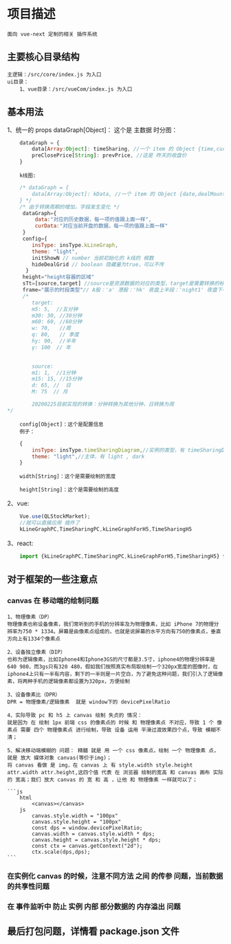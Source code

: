 
# 项目描述
    面向 vue-next 定制的相关 插件系统
## 主要核心目录结构
    主逻辑：/src/core/index.js 为入口
    ui目录：
        1、vue目录：/src/vueCom/index.js 为入口
## 基本用法
1、统一的 props
        dataGraph[Object]： 这个是 主数据
        时分图：
```js
    dataGraph = {
        data[Array:Object]: timeSharing, //一个 item 的 Object {time,curPrice,rate,totalMoney,avPrice,dealMount};分别对应的意义{时间,当前价,收益率,成交总价,平均价,成交量}
        preClosePrice[String]: prevPrice, //这是 昨天的收盘价
    }
```

        k线图:
```js
    /* dataGraph = {
        data[Array:Object]: kData, //一个 item 的 Object {date,dealMount,open,high,low,close,rate};分别对应的意义{日期,成交量,开盘价,最高价,最低价,收盘价,收益率}
    } */
    /* 由于转换周期的增加，字段发生变化 */
     dataGraph={
         data:"对应的历史数据，每一项的值跟上面一样",
         curData:"对应当前开盘的数据，每一项的值跟上面一样"
     } 
     config={
        insType: insType.kLineGraph,
        theme: "light",
        initShowN // number 当前初始化的 k线的 根数
        hideDealGrid // boolean 隐藏量为true，可以不传
      }
     height="height容器的区域"
     sTt=[source,target] //source是资源数据的对应的类型，target是需要转换的标准
     frame="展示的时段类型"// A股：'a' 港股：'hk' 夜盘上半段：'night1' 夜盘下半段：'night2'    //鄢志伟 2021/3/11
     /* 
        target:
        m5: 5,  //五分钟
        m30: 30, //30分钟
        m60: 60, //60分钟
        w: 70,   //周
        q: 80,   // 季度
        hy: 90,  //半年
        y: 100  // 年
        

        source:
        m1: 1,  //1分钟
        m15: 15, //15分钟
        d: 65, //  日
        M: 75  // 月

        20200225目前实现的转换：分钟转换为其他分钟，日转换为周
*/
```

        config[Object]：这个是配置信息
        例子：
```js
    {
        insType: insType.timeSharingDiagram,//实例的类型，有 timeSharingDiagram: "0",kLineGraph: "1"
        theme: "light",//主体，有 light , dark
    }
```

        width[String]：这个是需要绘制的宽度

        height[String]：这个是需要绘制的高度

2、vue:
```js
    Vue.use(QLStockMarket);
    //就可以直接应用 插件了
    kLineGraphPC,TimeSharingPC,kLineGraphForH5,TimeSharingH5
```
3、react:
```js
    import {kLineGraphPC,TimeSharingPC,kLineGraphForH5,TimeSharingH5} from "路径"
````

## 对于框架的一些注意点

### canvas 在 移动端的绘制问题

    1、物理像素（DP）
    物理像素也称设备像素，我们常听到的手机的分辨率及为物理像素，比如 iPhone 7的物理分辨率为750 * 1334。屏幕是由像素点组成的，也就是说屏幕的水平方向有750的像素点，垂直方向上有1334个像素点

    2、设备独立像素（DIP）
    也称为逻辑像素，比如Iphone4和Iphone3GS的尺寸都是3.5寸，iphone4的物理分辨率是640 980，而3gs只有320 480，假如我们按照真实布局取绘制一个320px宽度的图像时，在iphone4上只有一半有内容，剩下的一半则是一片空白，为了避免这种问题，我们引入了逻辑像素，将两种手机的逻辑像素都设置为320px，方便绘制

    3、设备像素比（DPR）
    DPR = 物理像素/逻辑像素  就是 window下的 devicePixelRatio

    4、实际导致 pc 和 h5 上 canvas 绘制 失贞的 情况：
    就是因为 在 绘制 1px 前端 css 的像素点的 时候 和 物理像素点 不对应，导致 1 个 像素点 需要 四个 物理像素点 进行绘制，导致 设备 运用 平滑过渡效果四个点，导致 模糊不清；

    5、解决移动端模糊的 问题： 精髓 就是 用 一个 css 像素点，绘制 一个 物理像素 点，就是 放大 媒体对象 canvas(等价于img)；
    将 canvas 看做 是 img，在 canvas 上 有 style.width style.height attr.width attr.height,这四个值 代表 在 浏览器 绘制的宽高 和 canvas 画布 实际 的 宽高；我们 放大 canvas 的 宽 和 高 ，让他 和 物理像素 一样就可以了；

    ```js
        html 
            <canvas></canvas>
        js
            canvas.style.width = "100px"
            canvas.style.height = "100px"
            const dps = window.devicePixelRatio;
            canvas.width = canvas.style.width * dps;
            canvas.height = canvas.style.height * dps;
            const ctx = canvas.getContext("2d");
            ctx.scale(dps,dps);
    ```
### 在实例化 canvas 的时候，注意不同方法 之间 的传参 问题，当前数据的共享性问题

### 在 事件监听中 防止 实例 内部 部分数据的 内存溢出 问题

## 最后打包问题，详情看 package.json 文件




